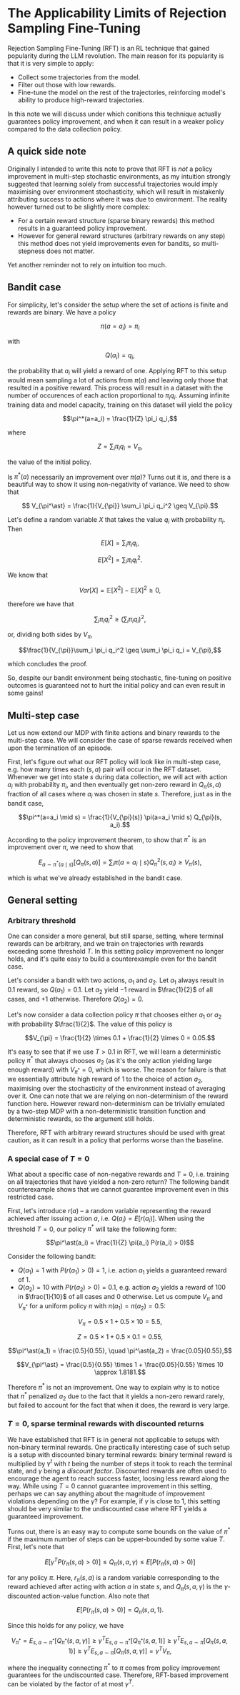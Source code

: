 # The Applicability Limits of Rejection Sampling Fine-Tuning

Rejection Sampling Fine-Tuning (RFT) is an RL technique that gained popularity during the LLM revolution. The main reason for its popularity is that it is very simple to apply:
* Collect some trajectories from the model.
* Filter out those with low rewards.
* Fine-tune the model on the rest of the trajectories, reinforcing model's ability to produce high-reward trajectories.

In this note we will discuss under which conitions this technique actually guarantees policy improvement, and when it can result in a weaker policy compared to the data collection policy.

## A quick side note

Originally I intended to write this note to prove that RFT is _not_ a policy improvement in multi-step stochastic environments, as my intuition strongly suggested that learning solely from successful trajectories would imply maximising over environment stochasticity, which will result in mistakenly attributing success to actions where it was due to environment. The reality however turned out to be slightly more complex:
* For a certain reward structure (sparse binary rewards) this method results in a guaranteed policy improvement.
* However for general reward structures (arbitrary rewards on any step) this method does not yield improvements even for bandits, so multi-stepness does not matter.

Yet another reminder not to rely on intuition too much.

## Bandit case

For simplicity, let's consider the setup where the set of actions is finite and rewards are binary. We have a policy

$$\pi(a=a_i) = \pi_i$$

with

$$Q(a_i) = q_i,$$

the probability that $a_i$ will yield a reward of one. Applying RFT to this setup would mean sampling a lot of actions from $\pi(a)$ and leaving only those that resulted in a positive reward.
This process will result in a dataset with the number of occurences of each action proportional to $\pi_i q_i$. Assuming infinite training data and model capacity,
training on this dataset will yield the policy

$$\pi^*(a=a_i) = \frac{1}{Z} \pi_i q_i,$$

where

$$Z= \sum_i \pi_i q_i = V_{\pi},$$

the value of the initial policy.

Is $\pi^*(a)$ necessarily an improvement over $\pi(a)$? Turns out it is, and there is a beautiful way to show it using non-negativity of variance.
We need to show that

$$ V_{\pi^\ast} = \frac{1}{V_{\pi}} \sum_i \pi_i q_i^2 \geq V_{\pi}.$$

Let's define a random variable $X$ that takes the value $q_i$ with probability $\pi_i$. Then

$$E[X] = \sum_i \pi_i q_i,$$

$$E[X^2] = \sum_i \pi_i q_i^2.$$

We know that

$$Var[X] = \mathbb{E}[X^2] - \mathbb{E}[X]^2 \geq 0,$$

therefore we have that

$$\sum_i \pi_i q_i^2 \geq (\sum_i \pi_i q_i)^2,$$

or, dividing both sides by $V_{\pi}$,

$$\frac{1}{V_{\pi}}\sum_i \pi_i q_i^2 \geq \sum_i \pi_i q_i = V_{\pi},$$

which concludes the proof.

So, despite our bandit environment being stochastic, fine-tuning on positive outcomes is guaranteed not to hurt the initial policy and can even result in some gains!

## Multi-step case

Let us now extend our MDP with finite actions and binary rewards to the multi-step case. We will consider the case of sparse rewards received when upon the termination of an episode.

First, let's figure out what our RFT policy will look like in multi-step case, e.g. how many times each $(s, a)$ pair will occur in the RFT dataset. Whenever we get into state $s$ during data collection, we will act with action $a_i$ with probability $\pi_i$, and then eventually get non-zero reward in $Q_{\pi}(s, a)$ fraction of all cases where $a_i$ was chosen in state $s$. Therefore, just as in the bandit case,

$$\pi^*(a=a_i \mid s) = \frac{1}{V_{\pi}(s)} \pi(a=a_i \mid s) Q_{\pi}(s, a_i).$$

According to the policy improvement theorem, to show that $\pi^\ast$ is an improvement over $\pi$, we need to show that

$$E_{a \sim \pi^\ast(a \mid s)}[Q_{\pi}(s, a)] = \sum_i \pi(a=a_i \mid s) Q^2_{\pi}(s, a_i) \geq V_{\pi}(s),$$

which is what we've already established in the bandit case.

## General setting

### Arbitrary threshold

One can consider a more general, but still sparse, setting, where terminal rewards can be arbitrary, and we train on trajectories with rewards exceeding some threshold $T$. In this setting policy improvement no longer holds, and it's quite easy to build a counterexample even for the bandit case.

Let's consider a bandit with two actions, $a_1$ and $a_2$. Let $a_1$ always result in $0.1$ reward, so $Q(a_1)=0.1$. Let $a_2$ yield $-1$ reward in $\frac{1}{2}$ of all cases, and $+1$ otherwise. Therefore $Q(a_2)=0$.

Let's now consider a data collection policy $\pi$ that chooses either $a_1$ or $a_2$ with probability $\frac{1}{2}$. The value of this policy is

$$V_{\pi} = \frac{1}{2} \times 0.1 + \frac{1}{2} \times 0 = 0.05.$$

It's easy to see that if we use $T > 0.1$ in RFT, we will learn a deterministic policy $\pi^\ast$ that always chooses $a_2$ (as it's the only action yielding large enough reward) with $V_{\pi^\ast} = 0$, which is worse. The reason for failure is that we essentially attribute high reward of $1$ to the choice of action $a_2$, maximising over the stochasticity of the environment instead of averaging over it. One can note that we are relying on non-determinism of the reward function here. However reward non-determinism can be trivially emulated by a two-step MDP with a non-deterministic transition function and deterministic rewards, so the argument still holds.

Therefore, RFT with arbitrary reward structures should be used with great caution, as it can result in a policy that performs worse than the baseline.

### A special case of $T=0$

What about a specific case of non-negative rewards and $T=0$, i.e. training on all trajectories that have yielded a non-zero return? The following bandit counterexample shows that we cannot guarantee improvement even in this restricted case.

First, let's introduce $r(a)$ – a random variable representing the reward achieved after issuing action $a$, i.e. $Q(a_i) = E[r(a_i)]$. When using the threshold $T=0$, our policy $\pi^\ast$ will take the following form:

$$\pi^\ast(a_i) = \frac{1}{Z} \pi(a_i) P(r(a_i) > 0)$$

Consider the following bandit:
* $Q(a_1) = 1$ with $P(r(a_1) > 0) = 1$, i.e. action $a_1$ yields a guaranteed reward of $1$.
* $Q(a_2) = 10$ with $P(r(a_2) > 0) = 0.1$, e.g. action $a_2$ yields a reward of $100$ in $\frac{1}{10}$ of all cases and $0$ otherwise.
Let us compute $V_{\pi}$ and $V_{\pi^\ast}$ for a uniform policy $\pi$ with $\pi(a_1) = \pi(a_2) = 0.5$:

$$V_{\pi} = 0.5 \times 1 + 0.5 \times 10 = 5.5,$$

$$Z = 0.5 \times 1 + 0.5 \times 0.1 = 0.55,$$

$$\pi^\ast(a_1) = \frac{0.5}{0.55}, \quad \pi^\ast(a_2) = \frac{0.05}{0.55},$$

$$V_{\pi^\ast} = \frac{0.5}{0.55} \times 1 + \frac{0.05}{0.55} \times 10 \approx 1.8181.$$

Therefore $\pi^\ast$ is not an improvement. One way to explain why is to notice that $\pi^*$ penalized $a_2$ due to the fact that it yields a non-zero reward rarely, but failed to account for the fact that when it does, the reward is very large.

### $T=0$, sparse terminal rewards with discounted returns

We have established that RFT is in general not applicable to setups with non-binary terminal rewards. One practically interesting case of such setup is a setup with discounted binary terminal rewards: binary terminal reward is multiplied by $\gamma^t$ with $t$ being the number of steps it took to reach the terminal state, and $\gamma$ being a *discount factor*. Discounted rewards are often used to encourage the agent to reach success faster, loosing less reward along the way. While using $T=0$ cannot guarantee improvement in this setting, perhaps we can say anything about the magnitude of improvement violations depending on the $\gamma$? For example, if $\gamma$ is close to $1$, this setting should be very similar to the undiscounted case where RFT yields a guaranteed improvement.

Turns out, there is an easy way to compute some bounds on the value of $\pi^{\ast}$ if the maximum number of steps can be upper-bounded by some value $T$. First, let's note that

$$E[\gamma^T P(r_{\pi}(s, a) > 0)] \leq Q_{\pi}(s, a, \gamma) \leq E[P(r_{\pi}(s, a) > 0)]$$

for any policy $\pi$. Here, $r_{\pi}(s, a)$ is a random variable corresponding to the reward achieved after acting with action $a$ in state $s$, and $Q_{\pi}(s, a, \gamma)$ is the $\gamma$-discounted action-value function. Also note that

$$E[P(r_{\pi}(s, a) > 0)] = Q_{\pi}(s, a, 1).$$

Since this holds for any policy, we have

$$V_{\pi^{\ast}} = E_{s, a \sim \pi^{\ast}}[Q_{\pi^{\ast}}(s, a, \gamma)] \geq \gamma^T E_{s, a \sim \pi^{\ast}}[Q_{\pi^{\ast}}(s, a, 1)] \geq \gamma^T E_{s, a \sim \pi}[Q_{\pi}(s, a, 1)] \geq \gamma^T E_{s, a \sim \pi}[Q_{\pi}(s, a, \gamma)] = \gamma^T V_{\pi},$$

where the inequality connecting $\pi^{\ast}$ to $\pi$ comes from policy improvement guarantees for the undiscounted case. Therefore, RFT-based improvement can be violated by the factor of at most $\gamma^T$.

